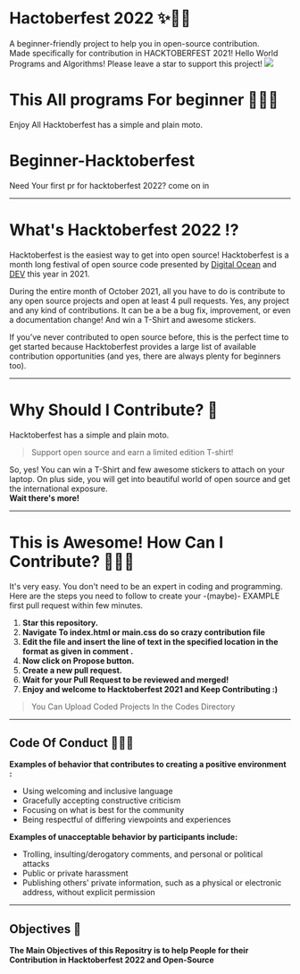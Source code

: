 # Hactoberfest 2022 ✨🥳🔥

A beginner-friendly project to help you in open-source contribution. 
<br>
Made specifically for contribution in HACKTOBERFEST 2021! Hello World Programs and Algorithms! Please leave a star to support this project! 
![](https://hacktoberfest.digitalocean.com/_nuxt/img/logo-hacktoberfest-full.f42e3b1.svg)

# This All programs For beginner 🧑🏻‍🎓
Enjoy All
Hacktoberfest has a simple and plain moto.

# Beginner-Hacktoberfest
Need Your first pr for hacktoberfest 2022? come on in 

---

# What's Hacktoberfest 2022 ⁉️

Hacktoberfest is the easiest way to get into open source! Hacktoberfest is a month long festival of open source code presented by [Digital Ocean](https://www.digitalocean.com/) and [DEV](https://www.dev.to/) this year in 2021.

During the entire month of October 2021, all you have to do is contribute to any open source projects and open at least 4 pull requests. Yes, any project and any kind of contributions. It can be a be a bug fix, improvement, or even a documentation change! And win a T-Shirt and awesome stickers.

If you’ve never contributed to open source before, this is the perfect time to get started because Hacktoberfest provides a large list of available contribution opportunities (and yes, there are always plenty for beginners too).

---

# Why Should I Contribute? 🤔

Hacktoberfest has a simple and plain moto.

> Support open source and earn a limited edition T-shirt!

So, yes! You can win a T-Shirt and few awesome stickers to attach on your laptop. On plus side, you will get into beautiful world of open source and get the international exposure.  
**Wait there's more!**


---

# This is Awesome! How Can I Contribute? 👍🏻🌟

It's very easy. You don't need to be an expert in coding and programming. Here are the steps you need to follow to create your -(maybe)- EXAMPLE first pull request within few minutes.
1. **Star this repository.**
2. **Navigate To index.html or main.css do so crazy contribution file**
3. **Edit the file and insert the line of text in the specified location in the format as given in comment .**
4. **Now click on Propose button.**
5. **Create a new pull request.**
6. **Wait for your Pull Request to be reviewed and merged!**
7. **Enjoy and welcome to Hacktoberfest 2021 and Keep Contributing :)**

> You Can Upload Coded Projects In the Codes Directory 


---
## Code Of Conduct 🧑🏻‍💻
**Examples of behavior that contributes to creating a positive environment :**
- Using welcoming and inclusive language
- Gracefully accepting constructive criticism
- Focusing on what is best for the community
- Being respectful of differing viewpoints and experiences



**Examples of unacceptable behavior by participants include:**
- Trolling, insulting/derogatory comments, and personal or political attacks
- Public or private harassment
- Publishing others' private information, such as a physical or electronic address, without explicit permission
---

## Objectives 🎯
**The Main Objectives of this Repositry is to help People for their Contribution in Hacktoberfest 2022 and Open-Source**

<!-- # :handshake: Our Contributors
<a href="https://github.com/hctnm2/Beginner-Hacktoberfest/graphs/contributors">
<!--   <img src="https://contrib.rocks/image?repo=hctnm2/Beginner-Hacktoberfest" /> -->
<!-- </a> --> 
